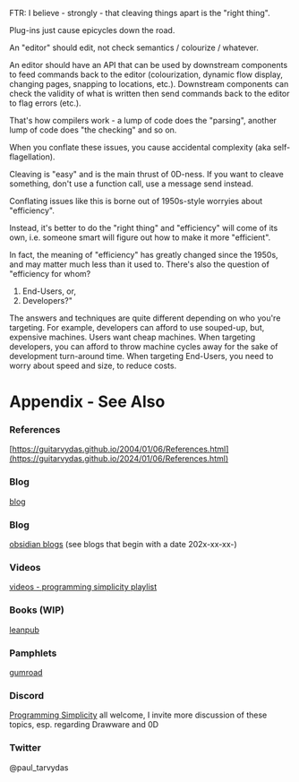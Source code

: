 FTR: I believe - strongly - that cleaving things apart is the "right thing". 

Plug-ins just cause epicycles down the road. 

An "editor" should edit, not check semantics / colourize / whatever. 

An editor should have an API that can be used by downstream components to feed commands back to the editor (colourization, dynamic flow display, changing pages, snapping to locations, etc.). Downstream components can check the validity of what is written then send commands back to the editor to flag errors (etc.). 

That's how compilers work - a lump of code does the "parsing", another lump of code does "the checking" and so on. 

When you conflate these issues, you cause accidental complexity (aka self-flagellation). 

Cleaving is "easy" and is the main thrust of 0D-ness. If you want to cleave something, don't use a function call, use a message send instead. 

Conflating issues like this is borne out of 1950s-style worryies about "efficiency". 

Instead, it's better to do the "right thing" and "efficiency" will come of its own, i.e. someone smart will figure out how to make it more "efficient". 

In fact, the meaning of "efficiency" has greatly changed since the 1950s, and may matter much less than it used to. There's also the question of "efficiency for whom? 
1. End-Users, or,
2. Developers?" 

The answers and techniques are quite different depending on who you're targeting. For example, developers can afford to use souped-up, but, expensive machines. Users want cheap machines. When targeting developers, you can afford to throw machine cycles away for the sake of development turn-around time. When targeting End-Users, you need to worry about speed and size, to reduce costs. 

# Appendix - See Also

### References

[https://guitarvydas.github.io/2004/01/06/References.html](https://guitarvydas.github.io/2024/01/06/References.html)

### Blog
[blog](https://guitarvydas.github.io/)

### Blog
[obsidian blogs](https://publish.obsidian.md/programmingsimplicity) (see blogs that begin with a date 202x-xx-xx-)
### Videos
[videos - programming simplicity playlist](https://www.youtube.com/@programmingsimplicity2980)
### Books (WIP)
[leanpub](https://leanpub.com/u/paul-tarvydas)
### Pamphlets
[gumroad](https://tarvydas.gumroad.com/l/dvtej?_gl=1*o7hy6z*_ga*MjA0NzUyMDY1Mi4xNzA3NDc3MDIx*_ga_6LJN6D94N6*MTcwNzQ3NzAyMC4xLjEuMTcwNzQ3NzI5Ni4wLjAuMA..)
### Discord
[Programming Simplicity](https://discord.gg/Jjx62ypR) all welcome, I invite more discussion of these topics, esp. regarding Drawware and 0D
### Twitter
@paul_tarvydas

<script src="https://utteranc.es/client.js" 
        repo="guitarvydas/guitarvydas.github.io" 
        issue-term="pathname" 
        theme="github-light" 
        crossorigin="anonymous" 
        async> 
</script> 
